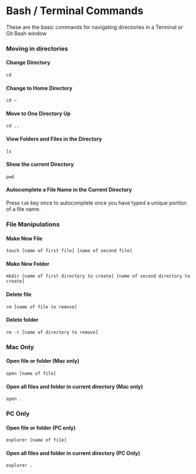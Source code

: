 # Bash / Terminal Commands

These are the basic commands for navigating directories in a Terminal or Git Bash window

### Moving in directories

#### Change Directory

`cd`

#### Change to Home Directory

`cd ~`

#### Move to One Directory Up

`cd ..`


#### View Folders and Files in the Directory

`ls`

#### Show the current Directory

`pwd`

#### Autocomplete a File Name in the Current Directory

Press `tab` key once to autocomplete once you have typed a unique portion of a file name.

### File Manipulations

#### Make New File

`touch [name of first file] [name of second file]`

#### Make New Folder

`mkdir [name of first directory to create] [name of second directory to create]`

#### Delete file

`rm [name of file to remove]`

#### Delete folder

`rm -r [name of directory to remove]`

### Mac Only

#### Open file or folder (Mac only)

`open [name of file]`

#### Open all files and folder in current directory (Mac only)

`open .`

### PC Only

#### Open file or folder (PC only)

`explorer [name of file]`

#### Open all files and folder in current directory (PC Only)

`explorer .`
